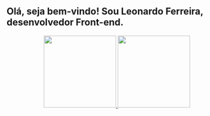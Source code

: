 ## Olá, seja bem-vindo! Sou Leonardo Ferreira, desenvolvedor Front-end.
<div align="center">
  <a href="https://github.com/ferreira-leonardo">
  <img height="165em" src="https://github-readme-stats.vercel.app/api?username=ferreira-leonardo&show_icons=true&theme=dark&include_all_commits=true&count_private=true"/>
  <img height="165em" src="https://github-readme-stats.vercel.app/api/top-langs/?username=ferreira-leonardo&layout=compact&langs_count=7&theme=dark"/>
</div>
